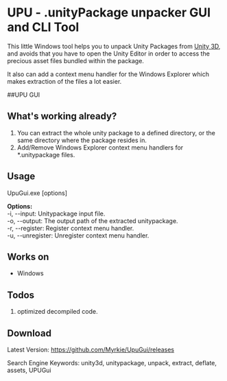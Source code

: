 UPU - .unityPackage unpacker GUI and CLI Tool
===

This little Windows tool helps you to unpack Unity Packages from [Unity 3D](http://www.unity.com/ "Unity 3D"), and avoids that you have to open the Unity Editor in order to access the precious asset files bundled within the package.

It also can add a context menu handler for the Windows Explorer which makes extraction of the files a lot easier.

##UPU GUI


What's working already?
---

1. You can extract the whole unity package to a defined directory, or the same directory where the package resides in.
2. Add/Remove Windows Explorer context menu handlers for *.unitypackage files.

Usage
---
UpuGui.exe [options]

**Options:**<br />
-i, --input: Unitypackage input file.<br />
-o, --output: The output path of the extracted unitypackage.<br />
-r, --register: Register context menu handler.<br />
-u, --unregister: Unregister context menu handler.<br />

Works on
---

- Windows

Todos
---

1. optimized decompiled code.

Download
---
Latest Version: https://github.com/Myrkie/UpuGui/releases

Search Engine Keywords:
unity3d, unitypackage, unpack, extract, deflate, assets, UPUGui
